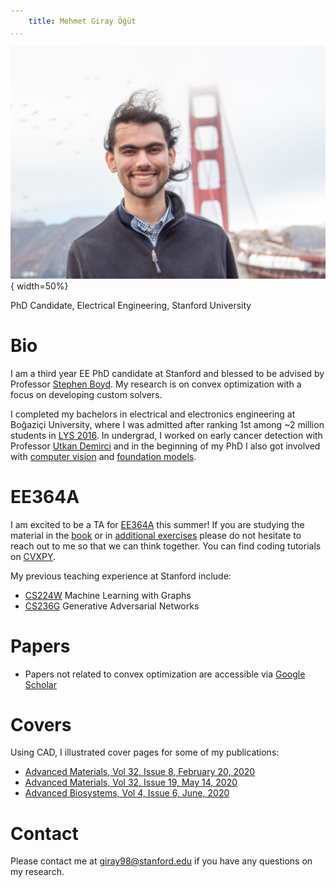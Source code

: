 ```yaml
---
    title: Mehmet Giray Öğüt
...
```


![](/public/img/headshot.jpg "Giray's Headshot"){ width=50%}
  
PhD Candidate, Electrical Engineering, Stanford University  
# Bio
I am a third year EE PhD candidate at Stanford and blessed to be advised by Professor [Stephen Boyd](https://web.stanford.edu/~boyd/). My research is on convex optimization with a focus on developing custom solvers. 

I completed my bachelors in electrical and electronics engineering at Boğaziçi University, where I was admitted after ranking 1st among ~2 million students in [LYS 2016](https://docplayer.biz.tr/22331630-Mehmet-giray-ogut-elektrik-elektronik-muhendisligi-ingilizce-bogazici-universitesi.html). In undergrad, I worked on early cancer detection with Professor [Utkan Demirci](https://bammlabs.stanford.edu) and in the beginning of my PhD I also got involved with [computer vision](https://openaccess.thecvf.com/content/CVPR2021/papers/Weng_Unsupervised_Discovery_of_the_Long-Tail_in_Instance_Segmentation_Using_Hierarchical_CVPR_2021_paper.pdf) and [foundation models](https://arxiv.org/pdf/2108.07258.pdf?utm_source=morning_brew). 

# EE364A
I am excited to be a TA for [EE364A](https://web.stanford.edu/class/ee364a/) this summer! If you are studying the material in the [book](https://web.stanford.edu/~boyd/cvxbook/bv_cvxbook.pdf) or in [additional exercises](https://web.stanford.edu/~boyd/cvxbook/bv_cvxbook_extra_exercises.pdf) please do not hesitate to reach out to me so that we can think together. You can find coding tutorials on [CVXPY](https://www.cvxpy.org).

My previous teaching experience at Stanford include:
* [CS224W](https://web.stanford.edu/class/cs224w/) Machine Learning with Graphs
* [CS236G](https://cs236g.stanford.edu) Generative Adversarial Networks

# Papers
* Papers not related to convex optimization are accessible via [Google Scholar](https://scholar.google.com/citations?user=wBkPd_cAAAAJ&hl=en&oi=ao)

# Covers
Using CAD, I illustrated cover pages for some of my publications:
* [Advanced Materials, Vol 32, Issue 8, February 20, 2020](https://onlinelibrary.wiley.com/doi/epdf/10.1002/adma.202070062)
* [Advanced Materials, Vol 32, Issue 19, May 14, 2020](https://onlinelibrary.wiley.com/doi/epdf/10.1002/adma.202070151) 
* [Advanced Biosystems, Vol 4, Issue 6, June, 2020](https://onlinelibrary.wiley.com/doi/epdf/10.1002/adbi.202070062)

# Contact
Please contact me at <giray98@stanford.edu> if you have any questions on my research.   
